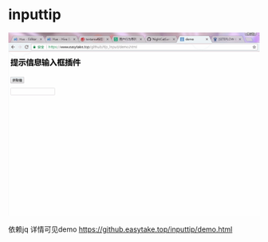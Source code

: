 # inputtip

![image](https://github.com/chro008/inputtip/raw/master/demo.gif)

依赖jq
详情可见demo 
https://github.easytake.top/inputtip/demo.html
